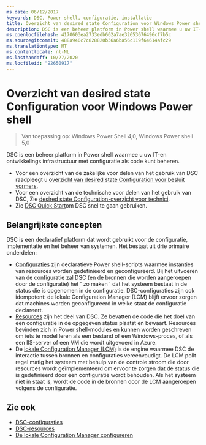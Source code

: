 ```yaml
---
ms.date: 06/12/2017
keywords: DSC, Power shell, configuratie, installatie
title: Overzicht van desired state Configuration voor Windows Power shell
description: DSC is een beheer platform in Power shell waarmee u uw IT-en ontwikkelings infrastructuur met configuratie als code kunt beheren.
ms.openlocfilehash: 4170603ea2733edb662a7ae32653676496cf7b5c
ms.sourcegitcommit: 488a940c7c828820b36a6ba56c119f64614afc29
ms.translationtype: MT
ms.contentlocale: nl-NL
ms.lasthandoff: 10/27/2020
ms.locfileid: "92650917"
---
```

# <a name="windows-powershell-desired-state-configuration-overview"></a>Overzicht van desired state Configuration voor Windows Power shell

> Van toepassing op: Windows Power Shell 4,0, Windows Power shell 5,0

DSC is een beheer platform in Power shell waarmee u uw IT-en ontwikkelings infrastructuur met configuratie als code kunt beheren.

- Voor een overzicht van de zakelijke voor delen van het gebruik van DSC raadpleegt u [overzicht van desired state Configuration voor besluit vormers](decisionMaker.md).
- Voor een overzicht van de technische voor delen van het gebruik van DSC, Zie [desired state Configuration-overzicht voor technici](DscForEngineers.md).
- Zie [DSC Quick Start](../quickstarts/website-quickstart.md)om DSC snel te gaan gebruiken.

## <a name="key-concepts"></a>Belangrijkste concepten

DSC is een declaratief platform dat wordt gebruikt voor de configuratie, implementatie en het beheer van systemen. Het bestaat uit drie primaire onderdelen:

- [Configuraties](../configurations/configurations.md) zijn declaratieve Power shell-scripts waarmee instanties van resources worden gedefinieerd en geconfigureerd. Bij het uitvoeren van de configuratie zal DSC (en de bronnen die worden aangeroepen door de configuratie) het ' zo maken ' dat het systeem bestaat in de status die is opgenomen in de configuratie. DSC-configuraties zijn ook idempotent: de lokale Configuration Manager (LCM) blijft ervoor zorgen dat machines worden geconfigureerd in welke staat de configuratie declareert.
- [Resources](../resources/resources.md) zijn het deel van DSC. Ze bevatten de code die het doel van een configuratie in de opgegeven status plaatst en bewaart. Resources bevinden zich in Power shell-modules en kunnen worden geschreven om iets te model leren als een bestand of een Windows-proces, of als een IIS-server of een VM die wordt uitgevoerd in Azure.
- De [lokale Configuration Manager (LCM)](../managing-nodes/metaConfig.md) is de engine waarmee DSC de interactie tussen bronnen en configuraties vereenvoudigt. De LCM pollt regel matig het systeem met behulp van de controle stroom die door resources wordt geïmplementeerd om ervoor te zorgen dat de status die is gedefinieerd door een configuratie wordt behouden. Als het systeem niet in staat is, wordt de code in de bronnen door de LCM aangeroepen volgens de configuratie.

## <a name="see-also"></a>Zie ook

- [DSC-configuraties](../configurations/configurations.md)
- [DSC-resources](../resources/resources.md)
- [De lokale Configuration Manager configureren](../managing-nodes/metaConfig.md)
